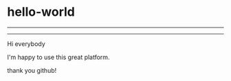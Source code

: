 # hello-world
---------------
---------------
Hi everybody

I'm happy to use this great platform.

thank you github!

